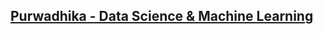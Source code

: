## [Purwadhika - Data Science &amp; Machine Learning](https://www.purwadhika.com/job-connector-data-science)
